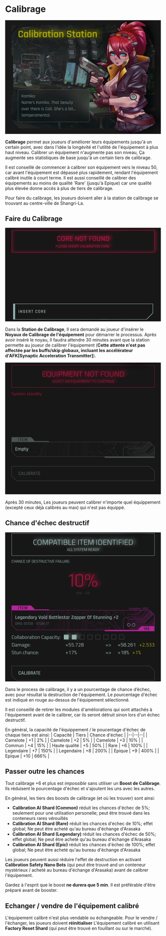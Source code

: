 # Calibrage
![CalibrationStation](/resources/mobile-tutorial/CalibrationStation.png)

**Calibrage** permet aux joueurs d'améliorer leurs équipements jusqu'à un certain point, avec dans l'idée la longévité et l'utilité de l'équipement à plus haut niveau. Calibrer un équipement n'augmente pas son niveau, Ça augmente ses statistiques de base jusqu'à un certain tiers de calibrage.

Il est conseillé de commencer à calibrer son équipement vers le niveau 50, car avant l'équipement est dépassé plus rapidement, rendant l'équipement calibré inutile à court terme. Il est aussi conseillé de calibrer des équipements au moins de qualité 'Rare' (jusqu'à Epique) car une qualité plus élevée donne accès à plus de tiers de calibrage.

Pour faire du calibrage, les joueurs doivent aller à la station de calibrage se trouvant au centre-ville de Shangri-La.

## Faire du Calibrage
![CalibrationStation2](/resources/mobile-tutorial/CalibrationStation2.png)

Dans la **Station de Calibrage**, Il sera demandé au joueur d'insérer le **Noyaux de Calibrage de l'équipement** pour démarrer le processus. Après avoir inséré le noyau, Il faudra attendre 30 minutes avant que la station permette au joueur de calibrer l'équipement (**Cette attente n'est pas affectée par les buffs/skip globaux, incluant les accélérateur d'AFK[Synaptic Acceleration Transmitter]**).

![CalibrationStation3](/resources/mobile-tutorial/CalibrationStation3.png)

Après 30 minutes, Les joueurs peuvent calibrer n'importe quel équippement (excepté ceux déjà calibrés au max) qui n'est pas équippé. 

## Chance d'échec destructif

![CalibrationStation4](/resources/mobile-tutorial/CalibrationStation4.png)

Dans le process de calibrage, il y a un pourcentage de chance d’échec, avec pour résultat la destruction de l'équipement. Le pourcentage d'échec est indiqué en rouge au-dessus de l'équipement sélectionné. 

Il est conseillé de retirer les modules d'améliorations qui sont attachés à l'équipement avant de le calibrer, car ils seront détruit sinon lors d'un échec destructif.

En général, la capacité de l'équippement / le poucentage d'échec de chaque tiers est ainsi:
| Capacité | Tiers | Chance d'échec |
|--|--|--|
| Camelote | +1 | 2% |
| Camelote | +2 | 5% |
| Camelote | +3 | 10% |
| Commun | +4 | 15% |
| Haute qualité | +5 | 50% |
| Rare | +6 | 100% |
| Legendaire | +7 | 150% |
| Legendaire | +8 | 200% |
| Epique | +9 | 400% |
| Epique | +10 | 666% |

## Passer outre les chances
Tout calibrage +6 et plus est *impossible* sans utiliser un **Boost de Calibrage**. Ils réduisent le pourcentage d'échec et s'ajoutent les uns avec les autres.  

En général, les tiers des boosts de calibrage (et où les trouver) sont ainsi:
- **Calibration AI Shard (Common)** réduit les chances d'échec de 5%; seulement pour une utilisation personelle; peut être trouvé dans les conteneurs rares vérouillés
- **Calibration AI Shard (Rare)** réduit les chances d'échec de 10%; effet global; Ne peut être acheté qu'au bureau d'échange d'Arasaka
- **Calibration AI Shard (Legendary)** réduit les chances d'échec de 50%; effet global; Ne peut être acheté qu'au bureau d'échange d'Arasaka
- **Calibration AI Shard (Epic)** réduit les chances d'échec de 100%; effet global; Ne peut être acheté qu'au bureau d'échange d'Arasaka

Les joueurs peuvent aussi réduire l'effet de destruction en activant **Calibration Safety Nano Bots** (qui peut être trouvé and un conteneur mystérieux / acheté au bureau d'échange d'Arasaka) avant de calibrer l'équipement.

Gardez à l'esprit que le boost **ne durera que 5 min**. Il est préférable d'être préparé avant de booster.

##  Echanger / vendre de l'équipement calibré 
L'équipement calibré n'est plus vendable ou échangeable. Pour le vendre / l'échanger, les joueurs doivent **réinitialiser** L'équipement calibré en utilisant **Factory Reset Shard** (qui peut être trouvé en fouillant ou sur le marché).
